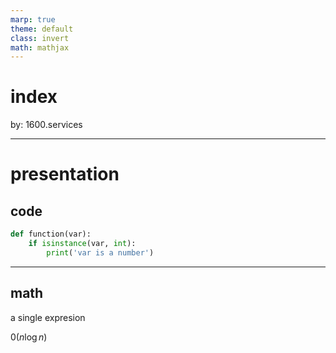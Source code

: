 ```yaml
---
marp: true
theme: default
class: invert
math: mathjax
---
```


# index

by: 1600.services

---

# presentation

## code

```python
def function(var):
    if isinstance(var, int):
        print('var is a number')

```
---

## math

a single expresion

$\mathcal{0}(n\log{n})$

